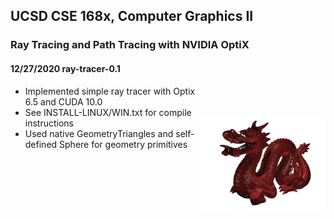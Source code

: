 ## UCSD CSE 168x, Computer Graphics II
### Ray Tracing and Path Tracing with NVIDIA OptiX
#### 12/27/2020 ray-tracer-0.1
<img src="Scenes/images/dragon_1.png" width="200" align="right" vspace = "50">

- Implemented simple ray tracer with Optix 6.5 and CUDA 10.0
- See INSTALL-LINUX/WIN.txt for compile instructions
- Used native GeometryTriangles and self-defined Sphere for geometry primitives